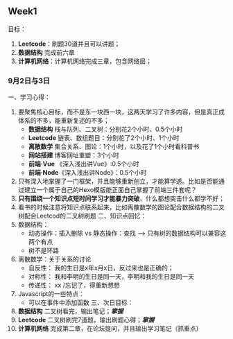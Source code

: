 ## Week1 ##
目标：
1. **Leetcode**：刷题30道并且可以讲题；
2. **数据结构** 完成前六章
3. **计算机网络**：计算机网络完成三章，包含网络层；

### 9月2日与3日 ###
一、学习心得：
1. 要聚焦核心目标，而不是东一块西一块，这两天学习了许多内容，但是真正成体系的不多，能重新复述的不多；
   - **数据结构** 栈与队列、二叉树：分别花2个小时、0.5个小时
   - **Leetcode** 链表、数组题目：分别花了2个小时、1个小时
   - **离散数学** 集合关系、图论：1个小时，以及花了1个小时看科普书
   - **网站搭建** 博客网址重塑：3个小时
   - **前端·Vue** 《深入浅出讲Vue》:0.5个小时
   - **前端·Node**《深入浅出讲Node》：0.5个小时
2. 只有深入地掌握了一门框架，并且能够重新创立，才能算学透。比如是否能通过建立一个属于自己的Hexo模版能正面自己掌握了前端三件套呢？
3. **只有围绕一个知识点短时间学习才能暴力突破**，什么都想突击什么都学不好；
4. 看书的时候注意将知识点联系起来，比如离散数学的图论配合数据结构的二叉树配合Leetcod的二叉树刷题
二、知识点回忆：
1. 数据结构：
   - 动态操作：插入删除 vs 静态操作：查找 --> 只有树的数据结构可以兼容这两个有点
   - 树不是环路
2. 离散数学：关于关系的讨论
   - 自反性： 我的生日是x年x月x日，反过来也是正确的；
   - 对称性： 我和李明的生日是同一天，李明和我的生日是同一天
   - 传递性： xx /忘记了，得重新想想
3. Javascript的一些特点：
   - 可以在事件中添加函数
三、次日目标：
1. **数据结构** 二叉树看完，输出笔记；***掌握***
2. **Leetcode** 二叉树刷完7道题，输出刷题心得；***掌握***
3. **计算机网络** 完成第二章，在论坛提问，并且输出学习笔记（抓重点）
